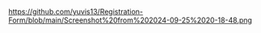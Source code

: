 https://github.com/yuvis13/Registration-Form/blob/main/Screenshot%20from%202024-09-25%2020-18-48.png
